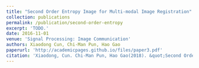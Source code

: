 ```yaml
---
title: "Second Order Entropy Image for Multi-modal Image Registration"
collection: publications
permalink: /publication/second-order-entropy
excerpt: 'TODO.'
date: 2016-11-01
venue: 'Signal Processing: Image Communication'
authors: Xiaodong Cun, Chi-Man Pun, Hao Gao
paperurl: 'http://academicpages.github.io/files/paper3.pdf'
citation: 'Xiaodong, Cun. Chi-Man Pun, Hao Gao(2018). &quot;Second Order Entropy Image for Multi-modal Image Registration&quot; <i>, Signal Processing: Image Communication</i>.'
---
```


<!-- This paper is about the number 3. The number 4 is left for future work. -->

<!-- [Download paper here](http://academicpages.github.io/files/paper3.pdf) -->
